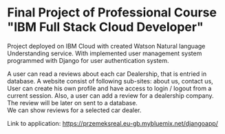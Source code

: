 # Final Project of Professional Course "IBM Full Stack Cloud Developer"

Project deployed on IBM Cloud with created Watson Natural language Understanding service. With implemented user management system programmed with Django for user authentication system.

A user can read a reviews about each car Dealership, that is entried in database. 
A website consist of following sub-sites: about us, contact us,
User can create his own profile and have access to login / logout from a current session.
Also, a user can add a review for a dealership company. The review will be later on sent to a database.  
We can show reviews for a selected car dealer.
 
Link to application: https://przemeksreal.eu-gb.mybluemix.net/djangoapp/

